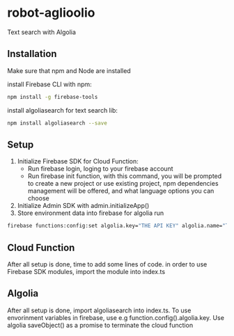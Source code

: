 # robot-aglioolio
Text search with Algolia

## Installation
Make sure that npm and Node are installed

install Firebase CLI with npm:
```sh 
npm install -g firebase-tools
```

install algoliasearch for text search lib:
```sh
npm install algoliasearch --save
```

## Setup
1.  Initialize Firebase SDK for Cloud Function:
    - Run firebase login, loging to your firebase account
    - Run firebase init function, with this command, you will be prompted to create a new project or use existing project, npm dependencies management will be offered, and what language options you can choose
2.  Initialize Admin SDK with admin.initializeApp()
3.  Store environment data into firebase for algolia run
```sh
firebase functions:config:set algolia.key="THE API KEY" algolia.name="THE CLIENT name"
```

## Cloud Function 
After all setup is done, time to add some lines of code. in order to use Firebase SDK modules, import
the module into index.ts

## Algolia
After all setup is done, import algoliasearch into index.ts. To use envorinment variables in firebase, use 
e.g function.config().algolia.key. Use algolia saveObject() as a promise to terminate the cloud function  
